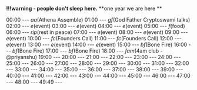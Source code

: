 **!!!warning - people don't sleep here.**
**one year we are here **

00:00 --- _aa_(Athena Assemble)
01:00 --- _gf_(God Father Cryptoswami talks) 
02:00 --- _e_(event)
03:00 --- _e_(event)
04:00 --- _e_(event)
05:00 --- _f_(food)
06:00 --- _rip_(rest in peace)
07:00 --- _e_(event)
08:00 --- _e_(event)
09:00 --- _e_(event)
10:00 --- _fc_(Founders Call)
11:00 --- _fc_(Founders Call)
12:00 --- _e_(event)
13:00 --- _e_(event)
14:00 --- _e_(event)
15:00 --- _bf_(Bone Fire)
16:00 --- _bf_(Bone Fire)
17:00 --- _bf_(Bone Fire)
18:00 --- _fam_(4am club - @priyanshu)
19:00 --- 
20:00 ---
21:00 ---
22:00 ---
23:00 ---
24:00 ---
25:00 ---
26:00 ---
27:00 ---
28:00 ---
29:00 ---
30:00 ---
31:00 ---
32:00 ---
33:00 ---
34:00 ---
35:00 ---
36:00 ---
37:00 ---
38:00 ---
39:00 ---
40:00 ---
41:00 ---
42:00 ---
43:00 ---
44:00 ---
45:00 ---
46:00 ---
47:00 ---
48:00 ---
49:49 --- 
















